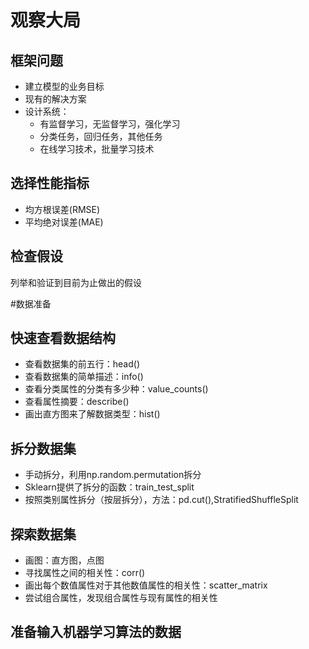 # 观察大局
## 框架问题
* 建立模型的业务目标
* 现有的解决方案
* 设计系统：
	* 有监督学习，无监督学习，强化学习
	* 分类任务，回归任务，其他任务
	* 在线学习技术，批量学习技术

## 选择性能指标
* 均方根误差(RMSE)
* 平均绝对误差(MAE)

## 检查假设
列举和验证到目前为止做出的假设

#数据准备
## 快速查看数据结构
* 查看数据集的前五行：head()
* 查看数据集的简单描述：info()
* 查看分类属性的分类有多少种：value_counts()
* 查看属性摘要：describe()
* 画出直方图来了解数据类型：hist()

## 拆分数据集
* 手动拆分，利用np.random.permutation拆分
* Sklearn提供了拆分的函数：train_test_split
* 按照类别属性拆分（按层拆分），方法：pd.cut(),StratifiedShuffleSplit

## 探索数据集
* 画图：直方图，点图
* 寻找属性之间的相关性：corr()
* 画出每个数值属性对于其他数值属性的相关性：scatter_matrix
* 尝试组合属性，发现组合属性与现有属性的相关性

## 准备输入机器学习算法的数据
